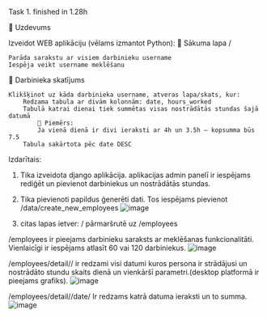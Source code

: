 Task 1. finished in 1.28h

📌 Uzdevums

Izveidot WEB aplikāciju (vēlams izmantot Python):
📍 Sākuma lapa /

    Parāda sarakstu ar visiem darbinieku username
    Iespēja veikt username meklēšanu

📍 Darbinieka skatījums

    Klikšķinot uz kāda darbinieka username, atveras lapa/skats, kur:
        Redzama tabula ar divām kolonnām: date, hours_worked
        Tabulā katrai dienai tiek summētas visas nostrādātās stundas šajā datumā
            📌 Piemērs:
            Ja vienā dienā ir divi ieraksti ar 4h un 3.5h — kopsumma būs 7.5
        Tabula sakārtota pēc date DESC

Izdarītais:

1. Tika izveidota django aplikācija.
aplikacijas admin panelī ir iespējams rediģēt un pievienot darbiniekus un nostrādātās stundas.
2. Tika pievienoti papildus ģenerēti dati. Tos iespējams pievienot /data/create_new_employees
![image](https://github.com/user-attachments/assets/aab6054e-4c07-4be4-93a8-a72a310ed0d3)

4. citas lapas ietver:
/ pārmaršrutē uz /employees

/employees
ir pieejams darbinieku saraksts ar meklēšanas funkcionalitāti. Vienlaicīgi ir iespējams atlasīt 60 vai 120 darbiniekus.
![image](https://github.com/user-attachments/assets/7097f5d7-dec5-414a-8887-6bfc23ade164)

/employees/detail/<id>/
ir redzami visi datumi kuros persona ir strādājusi un nostrādāto stundu skaits dienā un vienkāršī parametri.(desktop platformā ir pieejams grafiks).
![image](https://github.com/user-attachments/assets/f110c29a-1f3d-424d-8bc8-ec636f656305)

/employees/detail/<id>/date/<date>
Ir redzams katrā datuma ieraksti un to summa.
![image](https://github.com/user-attachments/assets/3f84fc16-39b9-4018-ac81-998133540da5)
